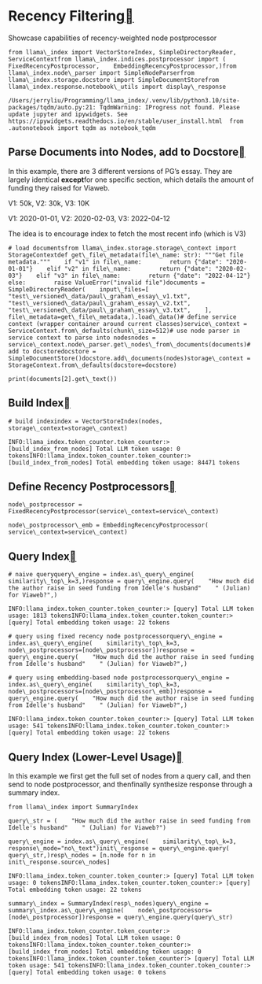 Recency Filtering[](#recency-filtering "Permalink to this heading")
====================================================================

Showcase capabilities of recency-weighted node postprocessor


```
from llama\_index import VectorStoreIndex, SimpleDirectoryReader, ServiceContextfrom llama\_index.indices.postprocessor import (    FixedRecencyPostprocessor,    EmbeddingRecencyPostprocessor,)from llama\_index.node\_parser import SimpleNodeParserfrom llama\_index.storage.docstore import SimpleDocumentStorefrom llama\_index.response.notebook\_utils import display\_response
```

```
/Users/jerryliu/Programming/llama_index/.venv/lib/python3.10/site-packages/tqdm/auto.py:21: TqdmWarning: IProgress not found. Please update jupyter and ipywidgets. See https://ipywidgets.readthedocs.io/en/stable/user_install.html  from .autonotebook import tqdm as notebook_tqdm
```
Parse Documents into Nodes, add to Docstore[](#parse-documents-into-nodes-add-to-docstore "Permalink to this heading")
-----------------------------------------------------------------------------------------------------------------------

In this example, there are 3 different versions of PG’s essay. They are largely identical **except**for one specific section, which details the amount of funding they raised for Viaweb.

V1: 50k, V2: 30k, V3: 10K

V1: 2020-01-01, V2: 2020-02-03, V3: 2022-04-12

The idea is to encourage index to fetch the most recent info (which is V3)


```
# load documentsfrom llama\_index.storage.storage\_context import StorageContextdef get\_file\_metadata(file\_name: str): """Get file metadata."""    if "v1" in file\_name:        return {"date": "2020-01-01"}    elif "v2" in file\_name:        return {"date": "2020-02-03"}    elif "v3" in file\_name:        return {"date": "2022-04-12"}    else:        raise ValueError("invalid file")documents = SimpleDirectoryReader(    input\_files=[        "test\_versioned\_data/paul\_graham\_essay\_v1.txt",        "test\_versioned\_data/paul\_graham\_essay\_v2.txt",        "test\_versioned\_data/paul\_graham\_essay\_v3.txt",    ],    file\_metadata=get\_file\_metadata,).load\_data()# define service context (wrapper container around current classes)service\_context = ServiceContext.from\_defaults(chunk\_size=512)# use node parser in service context to parse into nodesnodes = service\_context.node\_parser.get\_nodes\_from\_documents(documents)# add to docstoredocstore = SimpleDocumentStore()docstore.add\_documents(nodes)storage\_context = StorageContext.from\_defaults(docstore=docstore)
```

```
print(documents[2].get\_text())
```
Build Index[](#build-index "Permalink to this heading")
--------------------------------------------------------


```
# build indexindex = VectorStoreIndex(nodes, storage\_context=storage\_context)
```

```
INFO:llama_index.token_counter.token_counter:> [build_index_from_nodes] Total LLM token usage: 0 tokensINFO:llama_index.token_counter.token_counter:> [build_index_from_nodes] Total embedding token usage: 84471 tokens
```
Define Recency Postprocessors[](#define-recency-postprocessors "Permalink to this heading")
--------------------------------------------------------------------------------------------


```
node\_postprocessor = FixedRecencyPostprocessor(service\_context=service\_context)
```

```
node\_postprocessor\_emb = EmbeddingRecencyPostprocessor(    service\_context=service\_context)
```
Query Index[](#query-index "Permalink to this heading")
--------------------------------------------------------


```
# naive queryquery\_engine = index.as\_query\_engine(    similarity\_top\_k=3,)response = query\_engine.query(    "How much did the author raise in seed funding from Idelle's husband"    " (Julian) for Viaweb?",)
```

```
INFO:llama_index.token_counter.token_counter:> [query] Total LLM token usage: 1813 tokensINFO:llama_index.token_counter.token_counter:> [query] Total embedding token usage: 22 tokens
```

```
# query using fixed recency node postprocessorquery\_engine = index.as\_query\_engine(    similarity\_top\_k=3, node\_postprocessors=[node\_postprocessor])response = query\_engine.query(    "How much did the author raise in seed funding from Idelle's husband"    " (Julian) for Viaweb?",)
```

```
# query using embedding-based node postprocessorquery\_engine = index.as\_query\_engine(    similarity\_top\_k=3, node\_postprocessors=[node\_postprocessor\_emb])response = query\_engine.query(    "How much did the author raise in seed funding from Idelle's husband"    " (Julian) for Viaweb?",)
```

```
INFO:llama_index.token_counter.token_counter:> [query] Total LLM token usage: 541 tokensINFO:llama_index.token_counter.token_counter:> [query] Total embedding token usage: 22 tokens
```
Query Index (Lower-Level Usage)[](#query-index-lower-level-usage "Permalink to this heading")
----------------------------------------------------------------------------------------------

In this example we first get the full set of nodes from a query call, and then send to node postprocessor, and thenfinally synthesize response through a summary index.


```
from llama\_index import SummaryIndex
```

```
query\_str = (    "How much did the author raise in seed funding from Idelle's husband"    " (Julian) for Viaweb?")
```

```
query\_engine = index.as\_query\_engine(    similarity\_top\_k=3, response\_mode="no\_text")init\_response = query\_engine.query(    query\_str,)resp\_nodes = [n.node for n in init\_response.source\_nodes]
```

```
INFO:llama_index.token_counter.token_counter:> [query] Total LLM token usage: 0 tokensINFO:llama_index.token_counter.token_counter:> [query] Total embedding token usage: 22 tokens
```

```
summary\_index = SummaryIndex(resp\_nodes)query\_engine = summary\_index.as\_query\_engine(    node\_postprocessors=[node\_postprocessor])response = query\_engine.query(query\_str)
```

```
INFO:llama_index.token_counter.token_counter:> [build_index_from_nodes] Total LLM token usage: 0 tokensINFO:llama_index.token_counter.token_counter:> [build_index_from_nodes] Total embedding token usage: 0 tokensINFO:llama_index.token_counter.token_counter:> [query] Total LLM token usage: 541 tokensINFO:llama_index.token_counter.token_counter:> [query] Total embedding token usage: 0 tokens
```
